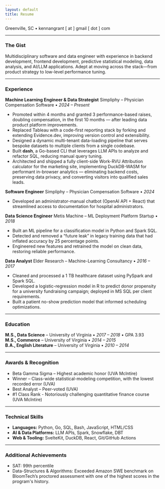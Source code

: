 ```yaml
---
layout: default
title: Resume
---
```


<style>
  h1 a {
    color: black; /* This specifically targets anchor tags inside h1 and sets their color */
    text-decoration: none; /* Optional: remove the underline if you don't want it */
  }

  /* You might also want to consider hover/active/visited states for the link */
  h1 a:hover {
    color: darkgray; /* Example: make it darker on hover */
  }

  h1 a:visited {
    color: black; /* Keep visited links black */
  }
</style>

Greenville, SC • kennangrant [ at ] gmail [ dot ] com

---

### The Gist
Multidisciplinary software and data engineer with experience in backend development, frontend development, predictive statistical modeling, data analysis, and AI/LLM applications. Adept at moving across the stack—from product strategy to low-level performance tuning.

---

### Experience

**Machine Learning Engineer & Data Strategist**
Simpliphy – Physician Compensation Software • _2024 – Present_
- Promoted within 4 months and granted 3 performance-based raises, doubling compensation, in the first 10 months — after leading data product platform improvements.
- Replaced Tableau with a code-first reporting stack by forking and extending Evidence.dev, improving version control and extensibility.
- Designed a dynamic multi-tenant data-loading pipeline that serves bespoke datasets to multiple clients from a single codebase.
- Built **dash**, a Go-based CLI that leverages LLM APIs to analyze and refactor SQL, reducing manual query tuning.
- Architected and shipped a fully client-side Work-RVU Attribution calculator for the marketing site, implementing DuckDB-WASM for performant in-browser analytics — eliminating backend costs, preserving data privacy, and converting visitors into qualified sales leads.

**Software Engineer**
Simpliphy – Physician Compensation Software • _2024_
- Developed an administrator-manual chatbot (OpenAI API + React) that streamlined access to documentation for hospital administrators.

**Data Science Engineer**
Metis Machine – ML Deployment Platform Startup • _2018_
- Built an ML pipeline for a classification model in Python and Spark SQL.
- Detected and removed a “future leak” in legacy training data that had inflated accuracy by 25 percentage points.
- Engineered new features and retrained the model on clean data, restoring reliable performance.

**Data Analyst**
Elder Research – Machine-Learning Consultancy • _2016 – 2017_
- Cleaned and processed a 1 TB healthcare dataset using PySpark and Spark SQL.
- Developed a logistic-regression model in R to predict donor propensity for a university fundraising campaign; deployed in MS SQL per client requirements.
- Built a patient no-show prediction model that informed scheduling optimizations.

---

### Education
**M.S., Data Science** – University of Virginia • _2017 – 2018_ • GPA 3.93  
**M.S., Commerce** – University of Virginia • _2014 – 2015_  
**B.A., English Literature** – University of Virginia • _2010 – 2014_

---

### Awards & Recognition
- Beta Gamma Sigma – Highest academic honor (UVA McIntire)
- Winner – Class-wide statistical-modeling competition, with the lowest recorded error (UVA)
- Best Analyst – Peer-voted (UVA)
- #1 Class Rank - Notoriously challenging quantitative finance course (UVA McIntire)

---

### Technical Skills
- **Languages:** Python, Go, SQL, Bash, JavaScript, HTML/CSS
- **AI & Data Platforms:** LLM APIs, Spark, Snowflake, DBT
- **Web & Tooling:** SvelteKit, DuckDB, React, Git/GitHub Actions

---

### Additional Achievements
- SAT: 99th percentile
- Data-Structures & Algorithms: Exceeded Amazon SWE benchmark on BloomTech’s proctored assessment with one of the highest scores in the program's history.
